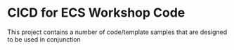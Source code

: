 # CICD for ECS Workshop Code

This project contains a number of code/template samples
that are designed to be used in conjunction
